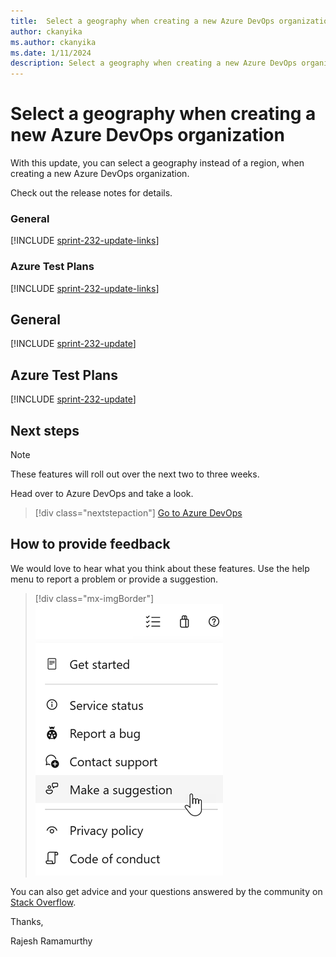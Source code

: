```yaml
---
title:  Select a geography when creating a new Azure DevOps organization
author: ckanyika
ms.author: ckanyika
ms.date: 1/11/2024
description: Select a geography when creating a new Azure DevOps organization
---
```

# Select a geography when creating a new Azure DevOps organization

With this update, you can select a geography instead of a region, when creating a new Azure DevOps organization. 

Check out the release notes for details. 

### General

[!INCLUDE [sprint-232-update-links](includes/general/sprint-232-update-links.md)]

### Azure Test Plans


[!INCLUDE [sprint-232-update-links](includes/testplans/sprint-232-update-links.md)]

## General

[!INCLUDE [sprint-232-update](includes/general/sprint-232-update.md)]

## Azure Test Plans

[!INCLUDE [sprint-232-update](includes/testplans/sprint-232-update.md)]


## Next steps

> [!NOTE]
> These features will roll out over the next two to three weeks.

Head over to Azure DevOps and take a look.

> [!div class="nextstepaction"] 
> [Go to Azure DevOps](https://go.microsoft.com/fwlink/?LinkId=307137&campaign=o~msft~docs~product-vsts~release-notes)

## How to provide feedback

We would love to hear what you think about these features. Use the help menu to report a problem or provide a suggestion.

> [!div class="mx-imgBorder"] 
> ![Screenshot Make a suggestion.](../media/make-a-suggestion.png)

You can also get advice and your questions answered by the community on [Stack Overflow](https://stackoverflow.com/questions/tagged/azure-devops).

Thanks,

Rajesh Ramamurthy
